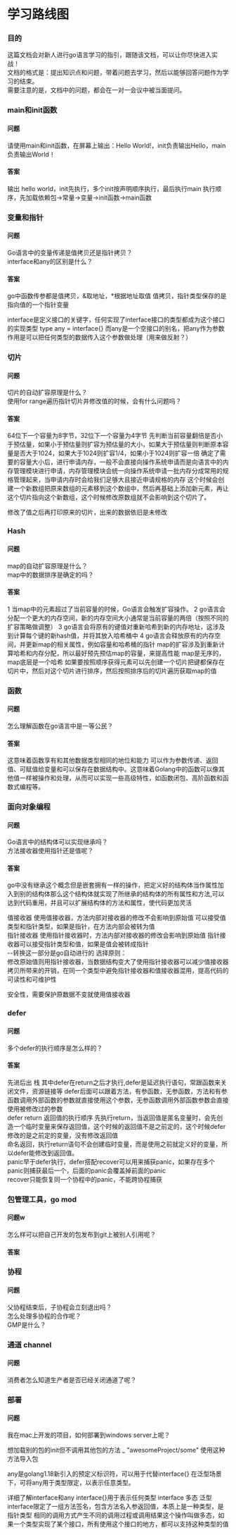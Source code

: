 # 学习路线图

### 目的
这篇文档会对新人进行go语言学习的指引，跟随该文档，可以让你尽快进入实战！<br>
文档的格式是：提出知识点和问题，带着问题去学习，然后以能够回答问题作为学习的结束。<br>
需要注意的是，文档中的问题，都会在一对一会议中被当面提问。


### main和init函数
#### 问题
请使用main和init函数，在屏幕上输出：Hello World!，init负责输出Hello，main负责输出World！
#### 答案
输出 hello world，init先执行，多个init按声明顺序执行，最后执行main
执行顺序，先加载依赖包->常量->变量->init函数->main函数
### 变量和指针
#### 问题
Go语言中的变量传递是值拷贝还是指针拷贝？<br>
interface和any的区别是什么？
#### 答案
go中函数传参都是值拷贝，&取地址，*根据地址取值
值拷贝，指针类型保存的是指向值的一个指针变量

interface是定义接口的关键字，任何实现了interface接口的类型都成为这个接口的实现类型
type any = interface{}
而any是一个空接口的别名，把any作为参数作用是可以把任何类型的数据传入这个参数做处理（用来做反射？）


### 切片
#### 问题
切片的自动扩容原理是什么？<br>
使用for range遍历指针切片并修改值的时候，会有什么问题吗？
#### 答案
64位下一个容量为8字节，32位下一个容量为4字节
先判断当前容量翻倍是否小于预估量，如果小于预估量则扩容为预估量的大小，如果大于预估量则判断原本容量是否大于1024，如果大于1024则扩容1/4，如果小于1024则扩容一倍
确定了需要的容量大小后，进行申请内存，一般不会直接向操作系统申请而是向语言中的内存管理模块进行申请，内存管理模块会统一向操作系统申请一批内存分成常用的规格管理起来，当申请内存时会给我们足够大且接近申请规格的内存
这个时候会创建一个新数组把原来数组的元素移到这个数组中，然后再基础上添加新元素，再让这个切片指向这个新数组，这个时候修改原数组就不会影响到这个切片了。

修改了值之后再打印原来的切片，出来的数据依旧是未修改
### Hash
#### 问题
map的自动扩容原理是什么？<br>
map中的数据排序是确定的吗？
#### 答案
1 当map中的元素超过了当前容量的时候，Go语言会触发扩容操作。
2 go语言会分配一个更大的内存空间，新的内存空间大小通常是当前容量的两倍（按照不同的扩容策略做调整）
3 go语言会将原有的键值对重新哈希到新的内存地址，这涉及到计算每个键的新hash值，并将其放入哈希桶中
4 go语言会释放原有的内存空间，并更新map的相关属性，例如容量和哈希桶的指针
map的扩容涉及到重新计算哈希和内存分配，所以最好预先预估map的容量，来提高性能
map是无序的，map底层是一个哈希
如果要按照顺序获得元素可以先创建一个切片把键都保存在切片中，然后对这个切片进行排序，然后按照排序后的切片遍历获取map的值
### 函数
#### 问题
怎么理解函数在go语言中是一等公民？
#### 答案
这意味着函数享有和其他数据类型相同的地位和能力
可以作为参数传递、返回值、可赋值给变量和可以保存在数据结构中。这意味着Golang中的函数可以像其他值一样被操作和处理，从而可以实现一些高级特性，如函数闭包、高阶函数和函数式编程等。
### 面向对象编程
#### 问题
Go语言中的结构体可以实现继承吗？<br>
方法接收器使用指针还是值呢？
#### 答案
go中没有继承这个概念但是嵌套拥有一样的操作，把定义好的结构体当作属性加入到别的结构体那么这个结构体就实现了所继承的结构体的所有属性和方法,可以达到代码重用，并且可以扩展结构体的方法和属性，使代码更加灵活

值接收器
使用值接收器，方法内部对接收器的修改不会影响到原始值
可以接受值类型和指针类型，如果是指针，在方法内部会被转为值<br>
指针接收器
使用指针接收器时，方法内部对接收器的修改会影响到原始值
指针接收器可以接受指针类型和值，如果是值会被转成指针<br>
--转换这一部分是go自动进行的
选择原则：<br>
修改原始值则用指针接收器，当数据结构变大了使用指针接收器可以减少值接收器拷贝所带来的开销，在同一个类型中避免指针接收器和值接收器混用，提高代码的可读性和可维护性

安全性，需要保护原数据不变就使用值接收器

### defer
#### 问题
多个defer的执行顺序是怎么样的？
#### 答案
先进后出 栈
其中defer在return之后才执行,defer是延迟执行语句，常跟函数来关闭文件，资源链接等
defer后面可以跟着方法，有参函数，无参函数，方法和有参函数调用外部函数的参数就直接使用这个参数，无参函数调用外部函数参数会直接使用被修改过的参数 \
defer return 返回值的执行顺序
先执行return，当返回值是匿名变量时，会先创造一个临时变量来保存返回值，这个时候的返回值不是之前定的，这个时候defer修改的是之前定的变量，没有修改返回值 \
命名返回，执行return语句不会创建临时变量，而是使用之前就定义好的变量，所以defer能修改到返回值。 \
panic早于defer执行，defer搭配recover可以用来捕获panic，如果存在多个panic则捕获最后一个，后面的panic会覆盖掉前面的panic \
recover只能恢复同一个协程中的panic，不能跨协程捕获

### 包管理工具，go mod
#### 问题w
怎么样可以把自己开发的包发布到git上被别人引用呢？
#### 答案

### 协程
#### 问题
父协程结束后，子协程会立刻退出吗？<br>
怎么处理多协程的合作呢？<br>
GMP是什么？

### 通道 channel
#### 问题
消费者怎么知道生产者是否已经关闭通道了呢？

### 部署
#### 问题
我在mac上开发的项目，如何部署到windows server上呢？



想加载别的包的init但不调用其他包的方法
_ "awesomeProject/some" 使用这种方法导入包

any是golang1.18新引入的预定义标识符，可以用于代替interface{}
在泛型场景下，可将any用于类型限定，以表示任意类型。

详细了解interface和any
interface{}用于表示任何类型
interface 多态 泛型 
interface限定了一组方法签名，包含方法名入参返回值，本质上是一种类型，是指针类型
相同的调用方式产生不同的调用过程或调用结果这个操作叫做多态，如果一个类型实现了某个接口，所有使用这个接口的地方，都可以支持这种类型的值
